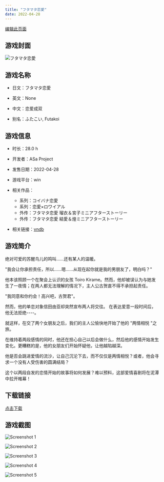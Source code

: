 ```yaml
---
title: "フタマタ恋愛"
date: 2022-04-28
---
```

[编辑此页面](https://github.com/ACG-3/ADV3-source/blob/main/source/_posts/games/%E3%83%95%E3%82%BF%E3%83%9E%E3%82%BF%E6%81%8B%E6%84%9B.md)

## 游戏封面

![フタマタ恋愛](https%3A//pan.timero.xyz/onedrive/img_lib_001/%E3%83%95%E3%82%BF%E3%83%9E%E3%82%BF%E6%81%8B%E6%84%9B_cover.avif)


## 游戏名称

- 日文：フタマタ恋愛
- 英文：None
- 中文：恋爱成双

- 别名：ふたこい, Futakoi


## 游戏信息

- 时长：28.0 h
- 开发者：ASa Project
- 发售日期：2022-04-28
- 游戏平台：win
- 相关作品：
   - 系列：コイバナ恋愛
   - 系列：恋愛×ロワイアル
   - 外传：フタマタ恋愛 瑠衣＆宮子ミニアフターストーリー
   - 外传：フタマタ恋愛 結愛＆煌ミニアフターストーリー

- 相关链接：[vndb](https://vndb.org/v32811)


## 游戏简介

绝对可爱的苏醒鸟儿的鸣叫......还有某人的温暖。

"我会让你承担责任，所以......嗯......从现在起你就是我的男朋友了，明白吗？"

他本该照顾一个在聚会上认识的女孩 Toiro Kirame。然而，他却被误认为与她发生了一夜情；在两人都无法理解的情况下，主人公古贺直不得不承担起责任。

"我同意和你约会！高兴吧，古贺君"。

然而，他的单恋对象信田由亚却突然宣布两人将交往。
在表达爱意一段时间后，他无法拒绝----。

就这样，在交了两个女朋友之后，我们的主人公愉快地开始了他的 "两情相悦 "之旅。

在维持着两段感情的同时，他还在担心自己以后会做什么，然后他的感情开始发生变化。更糟糕的是，他的女朋友们开始怀疑他，让他越陷越深。

他是否会跳进爱情的流沙，让自己沉沦下去，而不仅仅是两情相悦？或者，他会寻求一个没有人受伤害的圆满结局？

这个以两段自发的恋情开始的故事将如何发展？难以预料，这部爱情喜剧将在泥潭中拉开帷幕！




## 下载链接

[点击下载](https://pan.timero.xyz/onedrive/adv_lib_001/%E3%83%95%E3%82%BF%E3%83%9E%E3%82%BF%E6%81%8B%E6%84%9B)


## 游戏截图


![Screenshot 1](https%3A//pan.timero.xyz/onedrive/img_lib_001/%E3%83%95%E3%82%BF%E3%83%9E%E3%82%BF%E6%81%8B%E6%84%9B_Screenshot_1.avif)

![Screenshot 2](https%3A//pan.timero.xyz/onedrive/img_lib_001/%E3%83%95%E3%82%BF%E3%83%9E%E3%82%BF%E6%81%8B%E6%84%9B_Screenshot_2.avif)

![Screenshot 3](https%3A//pan.timero.xyz/onedrive/img_lib_001/%E3%83%95%E3%82%BF%E3%83%9E%E3%82%BF%E6%81%8B%E6%84%9B_Screenshot_3.avif)

![Screenshot 4](https%3A//pan.timero.xyz/onedrive/img_lib_001/%E3%83%95%E3%82%BF%E3%83%9E%E3%82%BF%E6%81%8B%E6%84%9B_Screenshot_4.avif)

![Screenshot 5](https%3A//pan.timero.xyz/onedrive/img_lib_001/%E3%83%95%E3%82%BF%E3%83%9E%E3%82%BF%E6%81%8B%E6%84%9B_Screenshot_5.avif)

